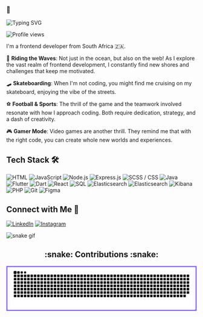 ### 👋
![Typing SVG](https://readme-typing-svg.herokuapp.com?color=%23FFFFFF&lines=I'm+Alexander+Kagerer!;Frontend+Developer+from+South+Africa;Gamer,+Skateboarder,+Football+Enthusiast)

![Profile views](https://komarev.com/ghpvc/?username=kagerer19&color=8A2BE2)

I'm a frontend developer from South Africa 🇿🇦. 

🌊 **Riding the Waves**: Not just in the ocean, but also on the web! As I explore the vast realm of frontend development, I constantly find new shores and challenges that keep me motivated.

🛹 **Skateboarding**: When I'm not coding, you might find me cruising on my skateboard, enjoying the vibe of the streets.

⚽ **Football & Sports**: The thrill of the game and the teamwork involved resonate with how I approach coding. Both require dedication, strategy, and a dash of creativity.

🎮 **Gamer Mode**: Video games are another thrill. They remind me that with the right code, you can create whole new worlds and experiences.

## Tech Stack 🛠️

![HTML](https://img.shields.io/badge/Language-HTML-E44D26?style=for-the-badge&logo=html5)
![JavaScript](https://img.shields.io/badge/Language-JavaScript-F7DF1E?style=for-the-badge&logo=javascript)
![Node.js](https://img.shields.io/badge/Platform-Node.js-339933?style=for-the-badge&logo=node.js)
![Express.js](https://img.shields.io/badge/Framework-Express.js-000000?style=for-the-badge&logo=express)
![SCSS / CSS](https://img.shields.io/badge/Languages-SCSS%20%2F%20CSS-FF3E51?style=for-the-badge)
![Java](https://img.shields.io/badge/Language-Java-007396?style=for-the-badge&logo=java)
![Flutter](https://img.shields.io/badge/Framework-Flutter-02569B?style=for-the-badge&logo=flutter)
![Dart](https://img.shields.io/badge/Language-Dart-0175C2?style=for-the-badge&logo=dart)
![React](https://img.shields.io/badge/Library-React-61DAFB?style=for-the-badge&logo=react)
![SQL](https://img.shields.io/badge/Language-SQL-4479A1?style=for-the-badge&logo=sql)
![Elasticsearch](https://img.shields.io/badge/Data%20Platform-mongodb-0096D7?style=for-the-badge&logo=mongodb)
![Elasticsearch](https://img.shields.io/badge/Data%20Platform-Elasticsearch-0096D7?style=for-the-badge&logo=elasticsearch)
![Kibana](https://img.shields.io/badge/Data%20Platform-Kibana-005571?style=for-the-badge&logo=kibana)
![PHP](https://img.shields.io/badge/Language-PHP-777BB4?style=for-the-badge&logo=php)
![Git](https://img.shields.io/badge/Version%20Control-Git-F05032?style=for-the-badge&logo=git)
![Figma](https://img.shields.io/badge/Design%20Tool-Figma-F24E1E?style=for-the-badge&logo=figma)


## Connect with Me 🤝

[![LinkedIn](https://img.shields.io/badge/-LinkedIn-0077B5?style=flat-square&logo=LinkedIn&logoColor=white)]([https://linkedin.com/in/john-doe-12345678/](https://www.linkedin.com/in/alexander-kagerer-117971290))
[![Instagram](https://img.shields.io/badge/-Instagram-E4405F?style=flat-square&logo=Instagram&logoColor=white)](https://instagram.com/[preacher.dev])

![snake gif](https://github.com/kagerer19/kagerer19/blob/output/github-contribution-grid-snake.gif)

<h2 align="center">:snake: Contributions :snake:</h2>

 

<table align="center">
<tr>
<td align="center" style="border: 3px solid #8C6CFF; border-radius: 10px; background-color: #fafafa; box-shadow: 2px 2px 5px #888888;">
<picture>
<source media="(prefers-color-scheme: dark)" srcset="https://github.com/kagerer19/kagerer19/blob/output/github-snake-dark.svg" />
<img alt="github-snake" src="https://github.com/kagerer19/kagerer19/blob/output/github-snake-dark.svg" />
</picture>
</td>
</tr>
</table>
